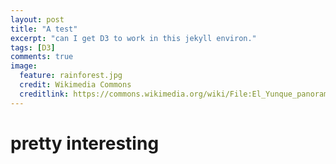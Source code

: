```yaml
---
layout: post
title: "A test"
excerpt: "can I get D3 to work in this jekyll environ."
tags: [D3]
comments: true
image:
  feature: rainforest.jpg
  credit: Wikimedia Commons
  creditlink: https://commons.wikimedia.org/wiki/File:El_Yunque_panorama.jpg
---
```


<script src="//d3js.org/d3.v3.min.js"></script>

<script src="//d3js.org/topojson.v1.min.js"></script>

<script>

var diameter = 960 / 3,
    radius = diameter >> 1,
    velocity = .01,
    then = Date.now();

var projection = d3.geo.orthographic()
    .scale(radius - 2)
    .translate([radius, radius])
    .clipAngle(90)
    .precision(0);

d3.select("body").selectAll(".title")
    .data(["λ", "φ", "γ"])
  .enter().append("div")
    .attr("class", "title")
    .style("width", diameter + "px")
    .text(function(d) { return d; });

var canvas = d3.select("body").selectAll("canvas")
    .data(d3.range(3))
  .enter().append("canvas")
    .attr("width", diameter)
    .attr("height", diameter);

var path = d3.geo.path()
    .projection(projection);

d3.json("klevan.github.io/d3scripts/world-110m.json", function(error, world) {
  if (error) throw error;

  var land = topojson.feature(world, world.objects.land),
      globe = {type: "Sphere"};

  d3.timer(function() {
    var angle = velocity * (Date.now() - then);
    canvas.each(function(i) {
      var rotate = [0, 0, 0], context = this.getContext("2d");
      rotate[i] = angle, projection.rotate(rotate);
      context.clearRect(0, 0, diameter, diameter);
      context.beginPath(), path.context(context)(land), context.fill();
      context.beginPath(), path(globe), context.stroke();
    });
  });
});

</script>
# pretty interesting
